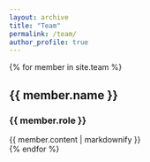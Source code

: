 ```yaml
---
layout: archive
title: "Team"
permalink: /team/
author_profile: true
---
```


{% for member in site.team %}
  <div class="team-member">
    <h2>{{ member.name }}</h3>
    <h3>{{ member.role }}</h3>
    <div>
      {{ member.content | markdownify }}
    </div>
  </div>
{% endfor %}
